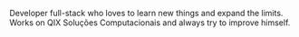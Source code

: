Developer full-stack who loves to learn new things and expand the limits.   
Works on QIX Soluções Computacionais and always try to improve himself.
